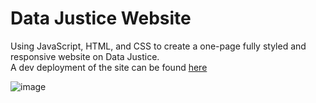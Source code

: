 # Data Justice Website

Using JavaScript, HTML, and CSS to create a one-page fully styled and responsive website on Data Justice.
</br>
A dev deployment of the site can be found [here](https://stsaiadvocacyproject.stsai1538.repl.co/)

![image](https://user-images.githubusercontent.com/67646012/235369175-cb1f58c4-8911-493f-ba80-1c3deb010d7d.png)


